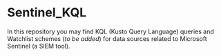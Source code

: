 # Sentinel_KQL

In this repository you may find KQL (Kusto Query Language) queries and Watchlist schemes (*to be added*) for data sources related to Microsoft Sentinel (a SIEM tool).
